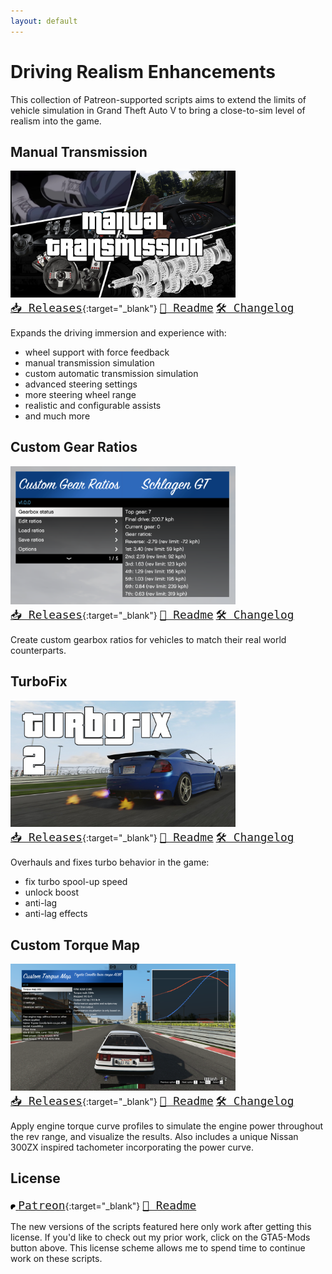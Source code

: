 ```yaml
---
layout: default
---
```


# Driving Realism Enhancements

This collection of Patreon-supported scripts aims to extend the limits of vehicle
simulation in Grand Theft Auto V to bring a close-to-sim level of realism into the game.

## Manual Transmission

<img src="resources/5MTThumb.jpg" alt="Manual Transmission" width="360"><br>
[<span style="font-size:1.5em;">`📥 Releases`</span>](https://github.com/ikt32/scripts-updates/releases?q=%22Manual+Transmission%22){:target="_blank"}
[<span style="font-size:1.5em;">`📖 Readme`</span>](5-gears-readme)
[<span style="font-size:1.5em;">`🛠️ Changelog`</span>](5-gears-changelog)

Expands the driving immersion and experience with:

* wheel support with force feedback
* manual transmission simulation
* custom automatic transmission simulation
* advanced steering settings
* more steering wheel range
* realistic and configurable assists
* and much more

## Custom Gear Ratios

<img src="resources/5CGR_Menu1.png" alt="Custom Gear Ratios" width="360"><br>
[<span style="font-size:1.5em;">`📥 Releases`</span>](https://github.com/ikt32/scripts-updates/releases?q=%22Custom+Gear+Ratios%22){:target="_blank"}
[<span style="font-size:1.5em;">`📖 Readme`</span>](5-cgr-readme)
[<span style="font-size:1.5em;">`🛠️ Changelog`</span>](5-cgr-changelog)

Create custom gearbox ratios for vehicles to match their real world counterparts.

## TurboFix

<img src="resources/5TurboFix.png" alt="TurboFix" width="360"><br>
[<span style="font-size:1.5em;">`📥 Releases`</span>](https://github.com/ikt32/scripts-updates/releases?q=%22TurboFix%22){:target="_blank"}
[<span style="font-size:1.5em;">`📖 Readme`</span>](5-turbofix-readme)
[<span style="font-size:1.5em;">`🛠️ Changelog`</span>](5-turbofix-changelog)

Overhauls and fixes turbo behavior in the game:

* fix turbo spool-up speed
* unlock boost
* anti-lag
* anti-lag effects

## Custom Torque Map

<img src="resources/5CTM_Interface.png" alt="TurboFix" width="360"><br>
[<span style="font-size:1.5em;">`📥 Releases`</span>](https://github.com/ikt32/scripts-updates/releases?q=%22Custom+Torque+Map%22){:target="_blank"}
[<span style="font-size:1.5em;">`📖 Readme`</span>](5-ctm-readme)
[<span style="font-size:1.5em;">`🛠️ Changelog`</span>](5-ctm-changelog)

Apply engine torque curve profiles to simulate the engine power throughout
the rev range, and visualize the results. Also includes a unique Nissan 300ZX
inspired tachometer incorporating the power curve.

## License

[<img alt="Patreon icon" src="resources/PATREON_SYMBOL_1_BLACK_RGB.svg" style="height:0.6em" /> <span style="font-size:1.5em;">`Patreon`</span>](https://www.patreon.com/ikt){:target="_blank"}
[<span style="font-size:1.5em;">`📖 Readme`</span>](licgen-readme)

The new versions of the scripts featured here only work after getting this license.
If you'd like to check out my prior work, click on the GTA5-Mods button above.
This license scheme allows me to spend time to continue work on these scripts.
